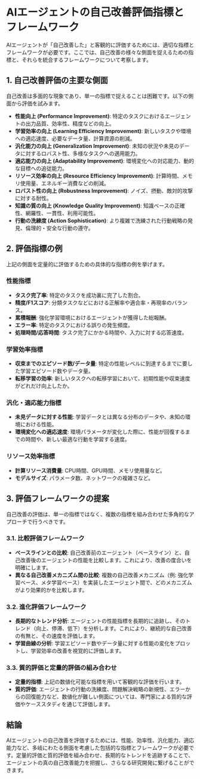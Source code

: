 # AIエージェントの自己改善評価指標とフレームワーク

AIエージェントが「自己改善した」と客観的に評価するためには、適切な指標とフレームワークが必要です。ここでは、自己改善の様々な側面を捉えるための指標と、それらを統合するフレームワークについて考察します。

## 1. 自己改善評価の主要な側面

自己改善は多面的な現象であり、単一の指標で捉えることは困難です。以下の側面から評価を試みます。

- **性能向上 (Performance Improvement)**: 特定のタスクにおけるエージェントの出力品質、効率性、精度などの向上。
- **学習効率の向上 (Learning Efficiency Improvement)**: 新しいタスクや環境への適応速度、必要なデータ量、計算資源の削減。
- **汎化能力の向上 (Generalization Improvement)**: 未知の状況や未見のデータに対するロバスト性、多様なタスクへの適用能力。
- **適応能力の向上 (Adaptability Improvement)**: 環境変化への対応能力、動的な目標への追従能力。
- **リソース効率の向上 (Resource Efficiency Improvement)**: 計算時間、メモリ使用量、エネルギー消費などの削減。
- **ロバスト性の向上 (Robustness Improvement)**: ノイズ、摂動、敵対的攻撃に対する耐性。
- **知識の質の向上 (Knowledge Quality Improvement)**: 知識ベースの正確性、網羅性、一貫性、利用可能性。
- **行動の洗練度 (Action Sophistication)**: より複雑で洗練された行動戦略の発見、倫理的・安全な行動の遵守。

## 2. 評価指標の例

上記の側面を定量的に評価するための具体的な指標の例を挙げます。

### 性能指標
- **タスク完了率**: 特定のタスクを成功裏に完了した割合。
- **精度/F1スコア**: 分類タスクなどにおける正解率や適合率・再現率のバランス。
- **累積報酬**: 強化学習環境におけるエージェントが獲得した総報酬。
- **エラー率**: 特定のタスクにおける誤りの発生頻度。
- **処理時間/応答時間**: タスク完了にかかる時間や、入力に対する応答速度。

### 学習効率指標
- **収束までのエピソード数/データ量**: 特定の性能レベルに到達するまでに要した学習エピソード数やデータ量。
- **転移学習の効率**: 新しいタスクへの転移学習において、初期性能や収束速度がどれだけ向上したか。

### 汎化・適応能力指標
- **未見データに対する性能**: 学習データとは異なる分布のデータや、未知の環境における性能。
- **環境変化への適応速度**: 環境パラメータが変化した際に、性能が回復するまでの時間や、新しい最適な行動を学習する速度。

### リソース効率指標
- **計算リソース消費量**: CPU時間、GPU時間、メモリ使用量など。
- **モデルサイズ**: パラメータ数、ネットワークの複雑さなど。

## 3. 評価フレームワークの提案

自己改善の評価は、単一の指標ではなく、複数の指標を組み合わせた多角的なアプローチで行うべきです。

### 3.1. 比較評価フレームワーク

- **ベースラインとの比較**: 自己改善前のエージェント（ベースライン）と、自己改善後のエージェントの性能を比較します。これにより、改善の度合いを明確にします。
- **異なる自己改善メカニズム間の比較**: 複数の自己改善メカニズム（例: 強化学習ベース、メタ学習ベース）を実装したエージェント間で、どのメカニズムがより効果的かを比較します。

### 3.2. 進化評価フレームワーク

- **長期的なトレンド分析**: エージェントの性能指標を長期的に追跡し、そのトレンド（向上、停滞、低下）を分析します。これにより、継続的な自己改善の有無と、その速度を評価します。
- **学習曲線の分析**: 学習エピソード数やデータ量に対する性能の変化をプロットし、学習効率の改善を視覚的に評価します。

### 3.3. 質的評価と定量的評価の組み合わせ

- **定量的指標**: 上記の数値化可能な指標を用いて客観的な評価を行います。
- **質的評価**: エージェントの行動の洗練度、問題解決戦略の新規性、エラーからの回復能力など、数値化が難しい側面については、専門家による質的な評価やケーススタディを通じて評価します。

## 結論

AIエージェントの自己改善を評価するためには、性能、効率性、汎化能力、適応能力など、多岐にわたる側面を考慮した包括的な指標とフレームワークが必要です。定量的評価と質的評価を組み合わせ、長期的なトレンドを追跡することで、エージェントの真の自己改善能力を把握し、さらなる研究開発に繋げることができます。
